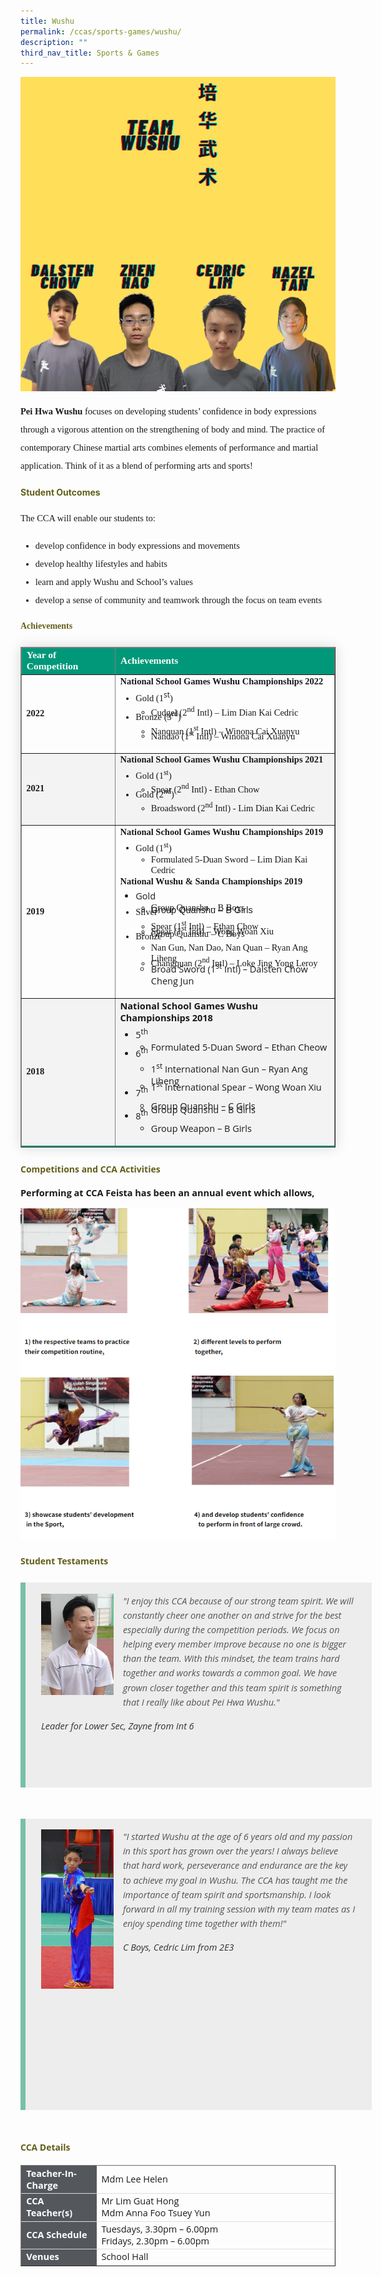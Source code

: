 ```yaml
---
title: Wushu
permalink: /ccas/sports-games/wushu/
description: ""
third_nav_title: Sports & Games
---
```

<img src="/images/wushu1.png">


<p style="font-size:14.5px; line-height:2;font-family:Tahoma;"><strong style="font-family:Tahoma;">Pei Hwa Wushu</strong> focuses on developing students&rsquo; confidence in body expressions through a vigorous attention on the strengthening of body and mind. The practice of contemporary Chinese martial arts combines elements of performance and martial application. Think of it as a blend of performing arts and sports!</p>

<h4 style="color:#635f1a;">Student Outcomes</h4>

<p style="font-size:14.5px; line-height:2;margin-top:15px; font-family:Tahoma;">The CCA will enable our students to:</p>

<ul style="margin-top:5px">
<li style="font-size:14.5px; line-height:2;font-family:Tahoma;"> develop confidence in body expressions and movements</li>
<li style="font-size:14.5px; line-height:2;font-family:Tahoma;"> develop healthy lifestyles and habits</li>
<li style="font-size:14.5px; line-height:2;font-family:Tahoma;"> learn and apply Wushu and School’s values</li>
<li style="font-size:14.5px; line-height:2;font-family:Tahoma;"> develop a sense of community and teamwork through the focus on team events</li>
</ul>
	
<h4 style="color:#635f1a;font-weight:bold;font-family:Tahoma;">Achievements</h4>

<table border="1" style="border-collapse: collapse;margin: 25px 0;font-size:14.5px;font-family: sans-serif;box-shadow: 0 0 20px rgba(0, 0, 0, 0.15); width:100%;">
<thead style="background-color: #009879; font-weight: bold; font-size: 15.5px;">
<tr>
				<td style="text-align:left;color:white; width:30%;font-family:Tahoma;">Year of Competition</td>
				<td style="text-align:left;color:white;font-family:Tahoma;">Achievements</td>
			</tr>
</thead>
	
<tbody>
<tr style="font-size:14.5px;">
		<td><strong style="font-family:Tahoma;">2022</strong></td>
		<td style="margin-bottom:-10px;">
			<strong style="font-family:Tahoma;">National School Games Wushu Championships 2022</strong>
			<br>
			<ul>
				<li style="font-size:14.5px;margin-bottom:-13px;margin-top:-10px;font-family:Tahoma;">Gold (1<sup style="font-family:Open Sans;">st</sup>)</li>
			    	<ul>
						<li style="font-size:14.5px;margin-bottom:-13px;margin-top:-10px;font-family:Tahoma;">Cudgel (2<sup style="font-family:Tahoma;">nd</sup> Intl) – Lim Dian Kai Cedric</li>
					</ul>
				<li style="font-size:14.5px;margin-bottom:-13px;margin-top:-10px;font-family:Tahoma;">Bronze (3<sup style="font-family:Tahoma;">rd</sup>)</li>
					<ul>
						<li style="font-size:14.5px;margin-bottom:-13px;margin-top:-10px;font-family:Tahoma;">Nanquan (1<sup style="font-family:Tahoma;">st</sup> Intl) – Winona Cai Xuanyu</li>
						<li style="font-size:14.5px;margin-bottom:5px;font-family:Tahoma;">Nandao (1<sup style="font-family:Tahoma;">st</sup> Intl) – Winona Cai Xuanyu</li>
					</ul>
			</ul>
		</td>
</tr>

<tr style="background-color:#f3f3f3;font-size:14.5px;">
		<td ><strong style="font-family:Tahoma;">2021</strong></td>
		<td style="font-size:14.5px;margin-bottom:-10px;">
			<strong style="font-family:Tahoma;">National School Games Wushu Championships 2021</strong>
			<br>
			<ul>
				<li style="font-size:14.5px;margin-bottom:-13px;margin-top:-10px;font-family:Tahoma;">Gold (1<sup style="font-family:Tahoma;">st</sup>)</li>
			    	<ul>
						<li style="font-size:14.5px;margin-bottom:-13px;margin-top:-10px;font-family:Tahoma;">Spear (2<sup style="font-family:Tahoma;">nd</sup> Intl) - Ethan Chow</li>
					</ul>
				<li style="font-size:14.5px;margin-bottom:-13px;margin-top:-10px;font-family:Tahoma;">Gold (2<sup style="font-family:Tahoma;">nd</sup>)</li>
					<ul>
						<li style="font-size:14.5px;margin-bottom:5px;margin-top:-10px;font-family:Tahoma;">Broadsword (2<sup style="font-family:Tahoma;">nd</sup> Intl) - Lim Dian Kai Cedric</li>
					</ul>
			</ul>
		</td>
</tr>
	
<tr style="font-size:14.5px;">
		<td><strong style="font-family:Tahoma;">2019</strong></td>
		<td style="font-size:14.5px;margin-bottom:-10px;">
			<strong style="font-family:Tahoma;">National School Games Wushu Championships 2019</strong>
		<br>
			<ul>
				<li style="font-size:14.5px;margin-bottom:-13px;margin-top:-10px;font-family:Tahoma;">Gold (1<sup style="font-family:Tahoma;">st</sup>)</li>
			    	<ul>
						<li style="font-size:14.5px;margin-bottom:-13px;margin-top:-10px;font-family:Tahoma;">Formulated 5-Duan Sword – Lim Dian Kai Cedric</li>
					</ul>
			</ul>
		<strong style="font-family:Tahoma;">National Wushu &amp; Sanda Championships 2019</strong>
		<br>
		<ul>
				<li style="font-size:14.5px;margin-bottom:-13px;margin-top:-10px;font-family:Open Sans;">Gold</li>
			    	<ul>
						<li style="font-size:14.5px;margin-bottom:-13px;margin-top:-10px;font-family:Tahoma;">Group Quanshu – B Boys</li>
						<li style="font-size:14.5px;margin-bottom:-13px;margin-top:-10px;Tahoma;">Group Quanshu – B Girls</li>
					</ul>
				<li style="font-size:14.5px;margin-bottom:-13px;margin-top:-10px;font-family:Tahoma;">Silver</li>
					<ul>
						<li style="font-size:14.5px;margin-bottom:-13px;margin-top:-10px;font-family:Tahoma;">Spear (1<sup style="font-family:Tahoma;">st</sup> Intl) – Ethan Chow</li>
						<li style="font-size:14.5px;margin-bottom:-13px;margin-top:-10px;font-family:Tahoma;">Spear (1<sup style="font-family:Tahoma;">st</sup> Intl) – Wong Woan Xiu</li>
						<li style="font-size:14.5px;margin-bottom:-13px;margin-top:-10px;font-family:Tahoma;">Group Quanshu – C Boys</li>
					</ul>
				<li style="font-size:14.5px;margin-bottom:-13px;margin-top:-10px;font-family:Tahoma;">Bronze</li>
					<ul>
						<li style="font-size:14.5px;margin-bottom:-13px;margin-top:-10px;font-family:Tahoma;">Nan Gun, Nan Dao, Nan Quan – Ryan Ang Liheng</li>
						<li style="font-size:14.5px;margin-bottom:-13px;margin-top:-10px;font-family:Tahoma;">Changquan (2<sup style="font-family:Tahoma;">nd</sup> Intl) – Loke Jing Yong Leroy</li>
						<li style="font-size:14.5px;margin-bottom:5px;margin-top:-10px;font-family:Open Sans;">Broad Sword (1<sup style="font-family:Open Sans;">st</sup> Intl) – Dalsten Chow Cheng Jun</li>
					</ul>
			</ul>
		</td>
</tr>
	
<tr style="border-bottom: 2px solid #009879; font-size:14.5px;background-color:#f3f3f3;">
		<td><strong style="font-family:Tahoma;">2018</strong></td>
		<td style="font-size:14.5px;margin-bottom:-10px;">
			<strong style="font-family:Open Sans;">National School Games Wushu Championships 2018</strong>
			<br>
			<ul>
				<li style="font-size:14.5px;margin-bottom:-13px;margin-top:-10px;font-family:Open Sans;">5<sup style="font-family:Open Sans;">th</sup></li>
			    	<ul>
						<li style="font-size:14.5px;margin-bottom:-13px;margin-top:-10px;font-family:Open Sans;">Formulated 5-Duan Sword – Ethan Cheow</li>
					</ul>
				<li style="font-size:14.5px;margin-bottom:-13px;margin-top:-10px;font-family:Open Sans;">6<sup style="font-family:Open Sans;">th</sup></li>
					<ul>
						<li style="font-size:14.5px;margin-bottom:-13px;margin-top:-10px;font-family:Open Sans;">1<sup style="font-family:Open Sans;">st</sup> International Nan Gun – Ryan Ang Liheng</li>
						<li style="font-size:14.5px;margin-bottom:-13px;margin-top:-10px;font-family:Open Sans;">1<sup style="font-family:Open Sans;">st</sup> International Spear – Wong Woan Xiu</li>
					</ul>
				<li style="font-size:14.5px;margin-bottom:-13px;margin-top:-10px;font-family:Open Sans;">7<sup style="font-family:Open Sans;">th</sup></li>
			    	<ul>
						<li style="font-size:14.5px;margin-bottom:-13px;margin-top:-10px;font-family:Open Sans;">Group Quanshu – C Girls</li>
						<li style="font-size:14.5px;margin-bottom:-13px;margin-top:-10px;font-family:Open Sans;">Group Quanshu – B Girls</li>
					</ul>
				<li style="font-size:14.5px;margin-bottom:-13px;margin-top:-10px;font-family:Open Sans;">8<sup style="font-family:Open Sans;">th</sup></li>
					<ul>
						<li style="font-size:14.5px;margin-bottom:5px;margin-top:-10px;font-family:Open Sans;">Group Weapon – B Girls</li>
					</ul>
			</ul>
		</td>
</tr>
									
</tbody>
</table>

<h4 style="color:#635f1a;font-weight:bold;font-family:Open Sans;">Competitions and CCA Activities</h4>

<p style="font-size:14.5px;"><strong style="font-family:Open Sans;">Performing at CCA Feista has been an annual event which allows,&nbsp;</strong></p>

<img src="/images/wushu2.png">

<h4 style="color:#635f1a;font-weight:bold;margin-bottom:-25px;font-family:Open Sans;">Student Testaments</h4>
<blockquote style="font-size: 14.5px;width:100%;margin:50px auto;font-family:Open Sans;font-style:italic;color: #555555;padding:1.2em 25px 1.2em 25px;border-left:8px solid #78C0A8 ;line-height:1.6;position: relative;background:#EDEDED;">
	<img align="left" alt="" src="/images/wushu3.jpeg" style="width: 23%;margin-right:15px;">
	"I enjoy this CCA because of our strong team spirit. We will constantly cheer one another on and strive for the best especially during the competition periods. We focus on helping every member improve because no one is bigger than the team. With this mindset, the team trains hard together and works towards a common goal. We have grown closer together and this team spirit is something that I really like about Pei Hwa Wushu."
	<span style="display:block; color:#333333; margin-top:1em;font-size:14.5px;"><em style="font-family:Open Sans;">Leader for Lower Sec, Zayne from Int 6</em></span><br><br><br>
	
</blockquote>


<blockquote style="font-size: 14.5px;width:100%;margin:50px auto;font-family:Open Sans;font-style:italic;color: #555555;padding:1.2em 25px 1.2em 25px;border-left:8px solid #78C0A8 ;line-height:1.6;position: relative;background:#EDEDED;">
		<img align="left" alt="" src="/images/wushu4.jpg" style="width: 23%;margin-right:15px;">
	"I started Wushu at the age of 6 years old and my passion in this sport has grown over the years! I always believe that hard work, perseverance and endurance are the key to achieve my goal in Wushu. The CCA has taught me the importance of team spirit and sportsmanship. I look forward in all my training session with my team mates as I enjoy spending time together with them!"
 		 <span style="display:block; color:#333333; margin-top:1em;font-size:14.5px;"><em style="font-family:Open Sans;">C Boys, Cedric Lim from 2E3</em></span><br><br><br><br><br><br><br><br><br><br>
</blockquote>

<h4 style="color:#635f1a;font-weight:bold;font-family:Open Sans;">CCA Details</h4>
<table border="1" style="width:100%;">
	<tbody>
		<tr>
			<td style="background-color: #54585d; font-weight: bold; font-size: 14.5px; border: 1px solid #54585d; color:white;border-bottom: 1px solid #dddddd;width:24%;font-family:Open Sans;">Teacher-In-Charge</td>
			<td style="border: 1px solid #dddfe1;font-size: 14.5px;font-family:Open Sans;">Mdm Lee Helen</td>
		</tr>

<tr>
			<td style="background-color: #54585d; font-weight: bold; font-size: 14.5px; border: 1px solid #54585d;border-bottom: 1px solid #dddddd; color:white;font-family:Open Sans;">CCA Teacher(s)</td>
			<td style="border: 1px solid #dddfe1;font-size: 14.5px;font-family:Open Sans;">Mr Lim Guat Hong<br>Mdm Anna Foo Tsuey Yun</td>
		</tr>

<tr>
			<td style="background-color: #54585d; font-weight: bold; font-size: 14.5px; border: 1px solid #54585d; color:white;border-bottom: 1px solid #dddddd;font-family:Open Sans;">CCA Schedule</td>
			<td style="border: 1px solid #dddfe1;font-size: 14.5px;font-family:Open Sans;">Tuesdays, 3.30pm – 6.00pm<br>Fridays, 2.30pm – 6.00pm</td>
		</tr>
		
<tr>
			<td style="background-color: #54585d; font-weight: bold; font-size: 14.5px; border: 1px solid #54585d; color:white;font-family:Open Sans;">Venues</td>
			<td style="border: 1px solid #dddfe1;font-size: 14.5px;font-family:Open Sans;">School Hall</td>
		</tr>
		
</tbody>
	</table>